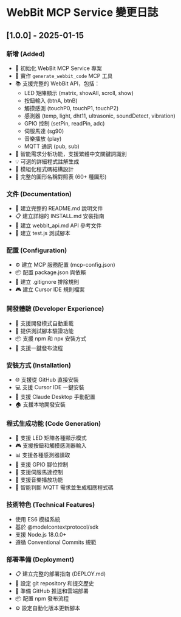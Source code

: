 # WebBit MCP Service 變更日誌

## [1.0.0] - 2025-01-15

### 新增 (Added)
- 🎉 初始化 WebBit MCP Service 專案
- 🤖 實作 `generate_webbit_code` MCP 工具
- 📚 支援完整的 WebBit API，包括：
  - LED 矩陣顯示 (matrix, showAll, scroll, show)
  - 按鈕輸入 (btnA, btnB)
  - 觸摸感測 (touchP0, touchP1, touchP2)
  - 感測器 (temp, light, dht11, ultrasonic, soundDetect, vibration)
  - GPIO 控制 (setPin, readPin, adc)
  - 伺服馬達 (sg90)
  - 音樂播放 (play)
  - MQTT 通訊 (pub, sub)
- 🎯 智能需求分析功能，支援繁體中文關鍵詞識別
- 💡 可選的詳細程式註解生成
- 🔧 模組化程式碼結構設計
- 📖 完整的圖形名稱對照表 (60+ 種圖形)

### 文件 (Documentation)
- 📝 建立完整的 README.md 說明文件
- 📋 建立詳細的 INSTALL.md 安裝指南
- 🔧 建立 webbit_api.md API 參考文件
- 🧪 建立 test.js 測試腳本

### 配置 (Configuration)
- ⚙️ 建立 MCP 服務配置 (mcp-config.json)
- 📦 配置 package.json 與依賴
- 🚫 建立 .gitignore 排除規則
- 🎮 建立 Cursor IDE 規則檔案

### 開發體驗 (Developer Experience)
- 🔄 支援開發模式自動重載
- 🧪 提供測試腳本驗證功能
- 📦 支援 npm 和 npx 安裝方式
- 🚀 支援一鍵發布流程

### 安裝方式 (Installation)
- 🌐 支援從 GitHub 直接安裝
- 💻 支援 Cursor IDE 一鍵安裝
- 🔧 支援 Claude Desktop 手動配置
- 🏠 支援本地開發安裝

### 程式生成功能 (Code Generation)
- 🎨 支援 LED 矩陣各種顯示模式
- 🎮 支援按鈕和觸摸感測器輸入
- 📊 支援各種感測器讀取
- 🔌 支援 GPIO 腳位控制
- 🤖 支援伺服馬達控制
- 🎵 支援音樂播放功能
- 📡 智能判斷 MQTT 需求並生成相應程式碼

### 技術特色 (Technical Features)
- 使用 ES6 模組系統
- 基於 @modelcontextprotocol/sdk
- 支援 Node.js 18.0.0+
- 遵循 Conventional Commits 規範

### 部署準備 (Deployment)
- 📋 建立完整的部署指南 (DEPLOY.md)
- 🔄 設定 git repository 和提交歷史
- 🚀 準備 GitHub 推送和雲端部署
- 📦 配置 npm 發布流程
- ⚙️ 設定自動化版本更新腳本 